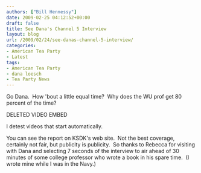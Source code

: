 ```yaml
---
authors: ["Bill Hennessy"]
date: 2009-02-25 04:12:52+00:00
draft: false
title: See Dana's Channel 5 Interview
layout: blog
url: /2009/02/24/see-danas-channel-5-interview/
categories:
- American Tea Party
- Latest
tags:
- American Tea Party
- dana loesch
- Tea Party News
---
```


Go Dana.  How 'bout a little equal time?  Why does the WU prof get 80 percent of the time?

DELETED VIDEO EMBED

I detest videos that start automatically.  

You can see the report on KSDK's web site.  Not the best coverage, certainly not fair, but publicity is publicity.  So thanks to Rebecca for visiting with Dana and selecting 7 seconds of the interview to air ahead of 30 minutes of some college professor who wrote a book in his spare time.  (I wrote mine while I was in the Navy.)
